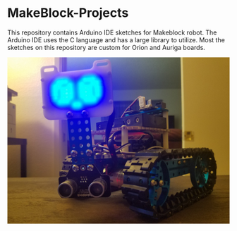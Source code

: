 # MakeBlock-Projects
This repository contains Arduino IDE sketches for Makeblock robot. The Arduino IDE uses the C language and has a large library to utilize. Most the sketches on this repository are custom for Orion and Auriga boards. 

![alt text](https://raw.githubusercontent.com/rlawton2/MakeBlock-Projects/master/small_image.png)
